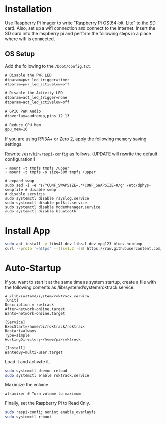 # Installation
Use Raspberry Pi Imager to write "Raspberry Pi OS(64-bit) Lite" to the SD card. Also, set up a wifi connection and connect to the Internet.
Insert the SD card into the raspberry pi and perform the following steps in a place where wifi is connected.

## OS Setup
Add the following to the `/boot/config.txt`.

```text:/boot/config.txt
# Disable the PWR LED
dtparam=pwr_led_trigger=timer
dtparam=pwr_led_activelow=off

# Disable the Activity LED
dtparam=act_led_trigger=none
dtparam=act_led_activelow=off

# GPIO PWM Audio
dtoverlay=audremap,pins_12_13

# Reduce GPU Mem
gpu_mem=16
```

If you are using RPi3A+ or Zero 2, apply the following memory saving settings.

Rewrite `/usr/bin/raspi-config` as follows. (UPDATE will rewrite the default configuration!)
```bash:/usr/bin/raspi-config
- mount -t tmpfs tmpfs /upper
+ mount -t tmpfs -o size=50M tmpfs /upper
```

```bash:
# expand swap
sudo sed -i -e "s/^CONF_SWAPSIZE=.*/CONF_SWAPSIZE=0/g" /etc/dphys-swapfile # disable swap
# disable services
sudo systemctl disable rsyslog.service
sudo systemctl disable polkit.service
sudo systemctl disable ModemManager.service
sudo systemctl disable bluetooth
```


# Install App
```bash
sudo apt install -y libv4l-dev libssl-dev mpg123 bluez-hcidump
curl --proto '=https' --tlsv1.2 -sSf https://raw.githubusercontent.com/ysuito/roktrack/master/installation.sh | sh
```

# Auto-Startup
If you want to start it at the same time as system startup, create a file with the following contents as /lib/systemd/system/roktrack.service.

```/lib/systemd/system/roktrack.service
# /lib/systemd/system/roktrack.service
[Unit]
Description = roktrack
After=network-online.target
Wants=network-online.target

[Service]
ExecStart=/home/pi/roktrack/roktrack
Restart=always
Type=simple
WorkingDirectory=/home/pi/roktrack

[Install]
WantedBy=multi-user.target
```

Load it and activate it.
```bash
sudo systemctl daemon-reload
sudo systemctl enable roktrack.service
```

Maximize the volume
```
alsamixer # Turn volume to maximum
```

Finally, set the Raspberry Pi to Read Only.
```bash
sudo raspi-config nonint enable_overlayfs
sudo systemctl reboot
```
